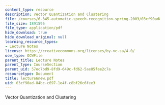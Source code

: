```yaml
---
content_type: resource
description: Vector Quantization and Clustering
file: /courses/6-345-automatic-speech-recognition-spring-2003/03cf90ad84bcc6971e4fc8bf26c6fee3_lecture6new.pdf
file_size: 1891595
file_type: application/pdf
hide_download: true
hide_download_original: null
learning_resource_types:
- Lecture Notes
license: https://creativecommons.org/licenses/by-nc-sa/4.0/
ocw_type: OCWFile
parent_title: Lecture Notes
parent_type: CourseSection
parent_uid: 57ec7bd9-8fd9-649c-fd62-5ae85fee2c7a
resourcetype: Document
title: lecture6new.pdf
uid: 03cf90ad-84bc-c697-1e4f-c8bf26c6fee3
---
```

Vector Quantization and Clustering